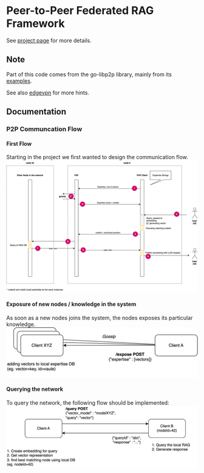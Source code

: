 # Peer-to-Peer Federated RAG Framework

See [project page](https://hackathon.cloudfest.com/project/peer-to-peer-federated-rag-framework/) for more details.

## Note

Part of this code comes from the go-libp2p library, mainly from
its [examples](https://github.com/libp2p/go-libp2p/tree/master/examples/chat-with-rendezvous).

See also [edgevpn](https://github.com/mudler/edgevpn) for more hints.

## Documentation
### P2P Communcation Flow
#### First Flow
Starting in the project we first wanted to design the communication flow.
![First Communication Flow](https://github.com/CF-2025-Hackathon/p2p-rag/blob/docu/documentation/first_draft.svg)

#### Exposure of new nodes / knowledge in the system
As soon as a new nodes joins the system, the nodes exposes its particular knowledge.
![First Communication Flow](https://github.com/CF-2025-Hackathon/p2p-rag/blob/docu/documentation/expertise_exposure.svg)

#### Querying the network
To query the network, the following flow should be implemented:
![First Communication Flow](https://github.com/CF-2025-Hackathon/p2p-rag/blob/docu/documentation/querying.svg)
